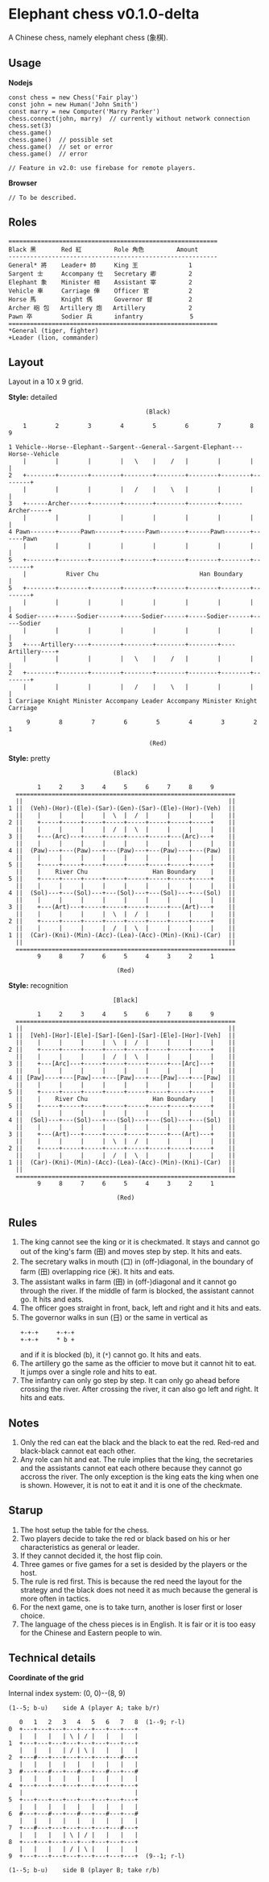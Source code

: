 # Elephant chess v0.1.0-delta
A Chinese chess, namely elephant chess (象棋).


## Usage

**Nodejs**
```
const chess = new Chess('Fair play')
const john = new Human('John Smith')
const marry = new Computer('Marry Parker')
chess.connect(john, marry)  // currently without network connection
chess.set(3)
chess.game()
chess.game()  // possible set
chess.game()  // set or error
chess.game()  // error

// Feature in v2.0: use firebase for remote players.
```

**Browser**
```
// To be described.
```


## Roles
```
==========================================================
Black 黑       Red 紅         Role 角色         Amount
----------------------------------------------------------
General* 將    Leader+ 帥     King 王              1
Sargent 士     Accompany 仕   Secretary 卿         2
Elephant 象    Minister 相    Assistant 宰         2
Vehicle 車     Carriage 俥    Officer 官           2
Horse 馬       Knight 傌      Governor 督          2
Archer 砲 包   Artillery 炮   Artillery            2
Pawn 卒        Sodier 兵      infantry             5
==========================================================
*General (tiger, fighter)
+Leader (lion, commander)
```


## Layout

Layout in a 10 x 9 grid.

**Style:** detailed

```
                                      (Black)

    1        2        3        4        5        6        7        8        9

1 Vehicle--Horse--Elephant--Sargent--General--Sargent-Elephant---Horse--Vehicle
    |        |        |        |   \    |    /   |        |        |        |
2   +--------+--------+--------+--------+--------+--------+--------+--------+
    |        |        |        |   /    |    \   |        |        |        |
3   +------Archer-----+--------+--------+--------+--------+------Archer-----+
    |        |        |        |        |        |        |        |        |
4 Pawn-------+------Pawn-------+------Pawn-------+------Pawn-------+------Pawn
    |        |        |        |        |        |        |        |        |
5   +--------+--------+--------+--------+--------+--------+--------+--------+
    |           River Chu                            Han Boundary           |
5   +--------+--------+--------+--------+--------+--------+--------+--------+
    |        |        |        |        |        |        |        |        |
4 Sodier-----+-----Sodier------+-----Sodier------+-----Sodier------+-----Sodier
    |        |        |        |        |        |        |        |        |
3   +----Artillery----+--------+--------+--------+--------+----Artillery----+
    |        |        |        |   \    |    /   |        |        |        |
2   +--------+--------+--------+--------+--------+--------+--------+--------+
    |        |        |        |   /    |    \   |        |        |        |
1 Carriage Knight Minister Accompany Leader Accompany Minister Knight Carriage

     9        8        7        6        5        4        3        2        1

                                       (Red)
```

**Style:** pretty

```
                             (Black)

        1     2     3     4     5     6     7     8     9
  =============================================================
  ||                                                         ||
1 ||  (Veh)-(Hor)-(Ele)-(Sar)-(Gen)-(Sar)-(Ele)-(Hor)-(Veh)  ||
  ||    |     |     |     |  \  |  /  |     |     |     |    ||
2 ||    +-----+-----+-----+-----+-----+-----+-----+-----+    ||
  ||    |     |     |     |  /  |  \  |     |     |     |    ||
3 ||    +---(Arc)---+-----+-----+-----+-----+---(Arc)---+    ||
  ||    |     |     |     |     |     |     |     |     |    ||
4 ||  (Paw)---+---(Paw)---+---(Paw)---+---(Paw)---+---(Paw)  ||
  ||    |     |     |     |     |     |     |     |     |    ||
5 ||    +-----+-----+-----+-----+-----+-----+-----+-----+    ||
  ||    |    River Chu                  Han Boundary    |    ||
5 ||    +-----+-----+-----+-----+-----+-----+-----+-----+    ||
  ||    |     |     |     |     |     |     |     |     |    ||
4 ||  (Sol)---+---(Sol)---+---(Sol)---+---(Sol)---+---(Sol)  ||
  ||    |     |     |     |     |     |     |     |     |    ||
3 ||    +---(Art)---+-----+-----+-----+-----+---(Art)---+    ||
  ||    |     |     |     |  \  |  /  |     |     |     |    ||
2 ||    +-----+-----+-----+-----+-----+-----+-----+-----+    ||
  ||    |     |     |     |  /  |  \  |     |     |     |    ||
1 ||  (Car)-(Kni)-(Min)-(Acc)-(Lea)-(Acc)-(Min)-(Kni)-(Car)  ||
  ||                                                         ||
  =============================================================
        9     8     7     6     5     4     3     2     1

                              (Red)
```

**Style:** recognition

```
                             [Black]

        1     2     3     4     5     6     7     8     9
  =============================================================
  ||                                                         ||
1 ||  [Veh]-[Hor]-[Ele]-[Sar]-[Gen]-[Sar]-[Ele]-[Hor]-[Veh]  ||
  ||    |     |     |     |  \  |  /  |     |     |     |    ||
2 ||    +-----+-----+-----+-----+-----+-----+-----+-----+    ||
  ||    |     |     |     |  /  |  \  |     |     |     |    ||
3 ||    +---[Arc]---+-----+-----+-----+-----+---[Arc]---+    ||
  ||    |     |     |     |     |     |     |     |     |    ||
4 || [Paw]----+---[Paw]---+---[Paw]---+---[Paw]---+---[Paw]  ||
  ||    |     |     |     |     |     |     |     |     |    ||
5 ||    +-----+-----+-----+-----+-----+-----+-----+-----+    ||
  ||    |    River Chu                  Han Boundary    |    ||
5 ||    +-----+-----+-----+-----+-----+-----+-----+-----+    ||
  ||    |     |     |     |     |     |     |     |     |    ||
4 ||  (Sol)---+---(Sol)---+---(Sol)---+---(Sol)---+---(Sol)  ||
  ||    |     |     |     |     |     |     |     |     |    ||
3 ||    +---(Art)---+-----+-----+-----+-----+---(Art)---+    ||
  ||    |     |     |     |  \  |  /  |     |     |     |    ||
2 ||    +-----+-----+-----+-----+-----+-----+-----+-----+    ||
  ||    |     |     |     |  /  |  \  |     |     |     |    ||
1 ||  (Car)-(Kni)-(Min)-(Acc)-(Lea)-(Acc)-(Min)-(Kni)-(Car)  ||
  ||                                                         ||
  =============================================================
        9     8     7     6     5     4     3     2     1

                              (Red)
```


## Rules
1. The king cannot see the king or it is checkmated. It stays and cannot go out
   of the king's farm (田) and moves step by step. It hits and eats.
2. The secretary walks in mouth (口) in (off-)diagonal, in the boundary of
   farm (田) overlapping rice (米). It hits and eats.
3. The assistant walks in farm (田) in (off-)diagonal and it cannot go through
   the river. If the middle of farm is blocked, the assistant cannot go.
   It hits and eats.
4. The officer goes straight in front, back, left and right and it hits and eats.
5. The governor walks in sun (日) or the same in vertical as
   ```
   +-+-+     +-+-+
   +-+-+     * b +
   ```
   and if it is blocked (b), it (`*`) cannot go. It hits and eats.
6. The artillery go the same as the officier to move but it cannot hit to eat.
   It jumps over a single role and hits to eat.
7. The infantry can only go step by step. It can only go ahead before crossing
   the river. After crossing the river, it can also go left and right. It hits
   and eats.


## Notes
1. Only the red can eat the black and the black to eat the red. Red-red and
   black-black cannot eat each other.
2. Any role can hit and eat. The rule implies that the king, the secretaries
   and the assistants cannot eat each othere because they cannot go accross
   the river. The only exception is the king eats the king when one is shown.
   However, it is not to eat it and it is one of the checkmate.


## Starup
1. The host setup the table for the chess.
2. Two players decide to take the red or black based on his or her
   characteristics as general or leader.
3. If they cannot decided it, the host flip coin.
4. Three games or five games for a set is desided by the players or the host.
5. The rule is red first. This is because the red need the layout for the
   strategy and the black does not need it as much because the general is more
   often in tactics.
6. For the next game, one is to take turn, another is loser first or loser
   choice.
7. The language of the chess pieces is in English. It is fair or it is too easy
   for the Chinese and Eastern people to win.


## Technical details

**Coordinate of the grid**

Internal index system: (0, 0)--(8, 9)
```
(1--5; b-u)    side A (player A; take b/r)

   0   1   2   3   4   5   6   7   8  (1--9; r-l)
0  +---+---+---+---+---+---+---+---+
   |   |   |   | \ | / |   |   |   |
1  +---+---+---+---+---+---+---+---+
   |   |   |   | / | \ |   |   |   |
2  +---#---+---+---+---+---+---#---+
   |   |   |   |   |   |   |   |   |
3  #---+---#---+---#---+---#---+---#
   |   |   |   |   |   |   |   |   |
4  +---+---+---+---+---+---+---+---+
   |                               |
5  +---+---+---+---+---+---+---+---+
   |   |   |   |   |   |   |   |   |
6  #---+---#---+---#---+---#---+---#
   |   |   |   |   |   |   |   |   |
7  +---#---+---+---+---+---+---#---+
   |   |   |   | \ | / |   |   |   |
8  +---+---+---+---+---+---+---+---+
   |   |   |   | / | \ |   |   |   |
9  +---+---+---+---+---+---+---+---+  (9--1; r-l)

(1--5; b-u)    side B (player B; take r/b)
```
